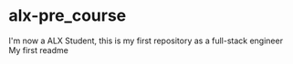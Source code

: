 # alx-pre_course
I'm now a ALX Student, this is my first repository as a full-stack engineer
My first readme  

